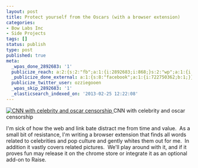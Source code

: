 ```yaml
---
layout: post
title: Protect yourself from the Oscars (with a browser extension)
categories:
- Bow Labs Inc
- Side Projects
tags: []
status: publish
type: post
published: true
meta:
  _wpas_done_2892683: '1'
  publicize_reach: a:2:{s:2:"fb";a:1:{i:2892683;i:868;}s:2:"wp";a:1:{i:0;i:2;}}
  _publicize_done_external: a:1:{s:8:"facebook";a:1:{i:722750362;b:1;}}
  publicize_twitter_user: ozziegooen
  _wpas_skip_2892683: '1'
  _elasticsearch_indexed_on: '2013-02-25 12:22:08'
---
```

[ ![CNN with celebrity and oscar censorship](http://bowlabs.files.wordpress.com/2013/02/screen-shot-2013-02-25-at-4-10-44-am.png?w=922) ](http://bowlabs.files.wordpress.com/2013/02/screen-shot-2013-02-25-at-4-10-44-am.png) CNN with celebrity and oscar censorship

I'm sick of how the web and link bate distract me from time and value.  As a small bit of resistance, I'm writing a browser extension that finds all words related to celebrities and pop culture and gently whites them out for me.  In addition it vastly covers related pictures.  We'll play around with it, and if it proves fun may release it on the chrome store or integrate it as an optional add-on to Raise. 

